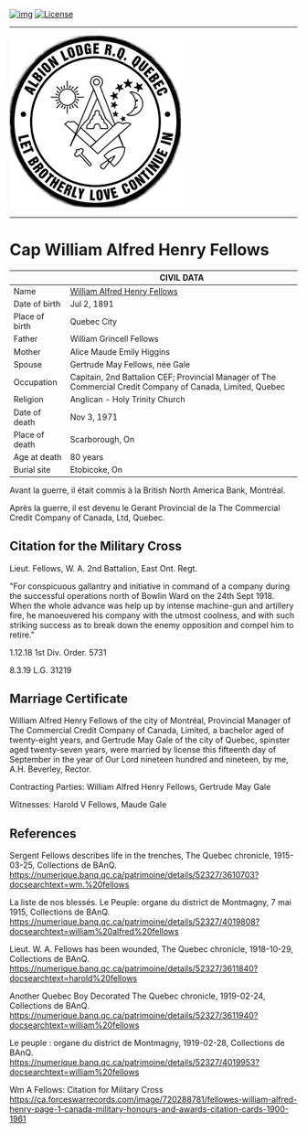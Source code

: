 <!-- ENTETE -->
[![img](https://img.shields.io/badge/Cycle%20de%20Vie-Édition-339999)](https://franc-maconnerie.ca)
[![License](https://img.shields.io/badge/Licence-MIT-blue)](LICENSE)

---

<div>
    <a target="_blank" href="https://franc-maconnerie.ca">
      <img src="./images/common/logo.png" alt="Julio Torres Freemasonry" width="300"/>
    </a>
</div>

--- 

<!-- FIN ENTETE -->

# **Cap William Alfred Henry Fellows** 

||CIVIL DATA|
|---|---|
|Name|[William Alfred Henry Fellows](https://www.ancestry.ca/family-tree/person/tree/197335275/person/332580303991/facts)|
|Date of birth|Jul 2, 1891|
|Place of birth | Quebec City|
|Father|William Grincell Fellows|
|Mother|Alice Maude Emily Higgins|
|Spouse| Gertrude May Fellows, née Gale | 
|Occupation|Capitain, 2nd Battalion CEF; Provincial Manager of The Commercial Credit Company of Canada, Limited, Quebec |
|Religion|Anglican - Holy Trinity Church|
|Date of death|Nov 3, 1971 |
|Place of death|Scarborough, On|
|Age at death|80 years|
|Burial site|Etobicoke, On|


Avant la guerre, il était commis à la British North America Bank, Montréal. 

Après la guerre, il est devenu le Gerant Provincial de la The Commercial Credit Company of Canada, Ltd, Quebec. 


## Citation for the Military Cross

Lieut. Fellows, W. A. 2nd Battalion, East Ont. Regt. 

"For conspicuous gallantry and initiative in command of a company during the successful operations north of Bowlin Ward on the 24th Sept 1918. When the whole advance was help up by intense machine-gun and artillery fire, he manoeuvered his company with the utmost coolness, and with such striking success as to break down the enemy opposition and compel him to retire."

1.12.18 1st Div. Order. 5731

8.3.19 L.G. 31219

## Marriage Certificate 

William Alfred Henry Fellows of the city of Montréal, Provincial Manager of The Commercial Credit Company of Canada, Limited, a bachelor aged of twenty-eight years, and Gertrude May Gale of the city of Quebec, spinster aged twenty-seven years, were married by license this fifteenth day of September in the year of Our Lord nineteen hundred and nineteen, by me, A.H. Beverley, Rector. 

Contracting Parties: 
    William Alfred Henry Fellows, 
    Gertrude May Gale

Witnesses:
    Harold V Fellows, 
    Maude Gale



## References

Sergent Fellows describes life in the trenches, The Quebec chronicle, 1915-03-25,  Collections de BAnQ.    
https://numerique.banq.qc.ca/patrimoine/details/52327/3610703?docsearchtext=wm.%20fellows

La liste de nos blessés. Le Peuple: organe du district de Montmagny, 7 mai 1915,  Collections de BAnQ.    
https://numerique.banq.qc.ca/patrimoine/details/52327/4019808?docsearchtext=william%20alfred%20fellows

Lieut. W. A. Fellows has been wounded, The Quebec chronicle, 1918-10-29, Collections de BAnQ.    
https://numerique.banq.qc.ca/patrimoine/details/52327/3611840?docsearchtext=harold%20fellows

Another Quebec Boy Decorated The Quebec chronicle, 1919-02-24, Collections de BAnQ.    
https://numerique.banq.qc.ca/patrimoine/details/52327/3611940?docsearchtext=william%20fellows

Le peuple : organe du district de Montmagny, 1919-02-28, Collections de BAnQ.    
https://numerique.banq.qc.ca/patrimoine/details/52327/4019953?docsearchtext=william%20fellows

Wm A Fellows: Citation for Military Cross    
https://ca.forceswarrecords.com/image/720288781/fellowes-william-alfred-henry-page-1-canada-military-honours-and-awards-citation-cards-1900-1961

